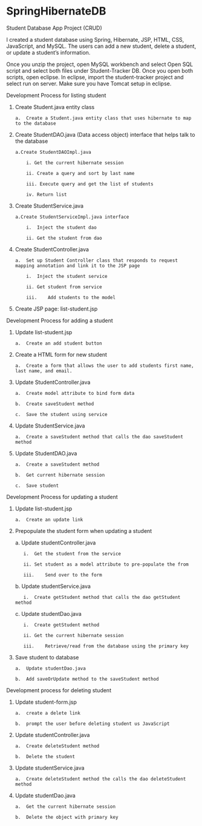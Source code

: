 # SpringHibernateDB
Student Database App Project (CRUD)

I created a student database using Spring, Hibernate, JSP, HTML, CSS, JavaScript, and MySQL. The users can add a new student, delete a student, or update a student’s information.

Once you unzip the project, open MySQL workbench and select Open SQL script and select both files under Student-Tracker DB. Once you open both scripts, open eclipse. In eclipse, import the student-tracker project and select run on server. Make sure you have Tomcat setup in eclipse. 

Development Process for listing student

1.	Create Student.java entity class

        a.	Create a Student.java entity class that uses hibernate to map to the database
    
2.	Create StudentDAO.java (Data access object) interface that helps talk to the database 

        a.Create StudentDAOImpl.java

            i. Get the current hibernate session

            ii. Create a query and sort by last name 

            iii. Execute query and get the list of students

            iv.	Return list

3.	Create StudentService.java

        a.Create StudentServiceImpl.java interface

            i.	Inject the student dao

            ii.	Get the student from dao

4.	Create StudentController.java

        a.	Set up Student Controller class that responds to request mapping annotation and link it to the JSP page

            i.	Inject the student service

            ii.	Get student from service

            iii.	Add students to the model

5.	Create JSP page: list-student.jsp

Development Process for adding a student

1.	Update list-student.jsp

        a.  Create an add student button

2.	Create a HTML form for new student

        a.	Create a form that allows the user to add students first name, last name, and email.
    
3.	Update StudentController.java

        a.	Create model attribute to bind form data

        b.	Create saveStudent method 

        c.	Save the student using service

4.	Update StudentService.java

        a.	Create a saveStudent method that calls the dao saveStudent method

5.	Update StudentDAO.java

        a.	Create a saveStudent method

        b.	Get current hibernate session

        c.	Save student

Development Process for updating a student

1.	Update list-student.jsp

        a.	Create an update link

2.	 Prepopulate the student form when updating a student

        a.	Update studentController.java

            i.	Get the student from the service

            ii.	Set student as a model attribute to pre-populate the from

            iii.	Send over to the form

        b.	Update studentService.java

            i.	Create getStudent method that calls the dao getStudent method

        c.	Update studentDao.java

            i.	Create getStudent method
        
            ii.	Get the current hibernate session

            iii.	Retrieve/read from the database using the primary key

3.	Save student to database

        a.	Update studentDao.java

        b.	Add saveOrUpdate method to the saveStudent method

Development process for deleting student

1.	Update student-form.jsp

        a.	create a delete link

        b.	prompt the user before deleting student us JavaScript 

2.	Update studentController.java

        a.	Create deleteStudent method

        b.	Delete the student

3.	Update studentService.java

        a.	Create deleteStudent method the calls the dao deleteStudent method
    
4.	Update studentDao.java

        a.	Get the current hibernate session 

        b.	Delete the object with primary key
